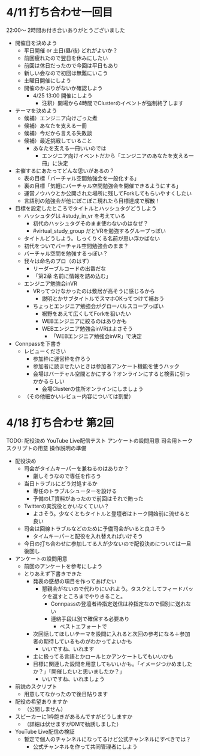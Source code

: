 # 4/11 打ち合わせ一回目
22:00〜 2時間お付き合いありがとうございました

- 開催日を決めよう
  - 平日開催 or 土日(昼/夜) どれがよいか？
  - 前回疲れたので翌日を休みにしたい
  - 前回は休日だったので今回は平日もあり
  - 新しい会なので初回は無難にいこう
  - 土曜日開催にしよう
  - 開催のかぶりがないか確認しよう
    -  4/25 13:00 開催にしよう
       -  注釈）開場から4時間でClusterのイベントが強制終了します
-  テーマを決めよう
   -  候補）エンジニア向けごった煮
   -  候補）あなたを支える一冊
   -  候補）今だから言える失敗談
   -  候補）最近挑戦していること
      -  あなたを支える一冊いいのでは
         -  エンジニア向けイベントだから「エンジニアのあなたを支える一冊」に決定
-  主催するにあたってどんな思いがあるの？
   -  表の目標「バーチャル空間勉強会を一般化する」
   -  裏の目標「気軽にバーチャル空間勉強会を開催できるようにする」
   -  運営ノウハウとか公開された場所に残してForkしてもらいやすくしたい
   -  言語別の勉強会が他にぽこぽこ現れたら目標達成で解散！
- 目標を設定したところでタイトルとハッシュタグどうしよう
  - ハッシュタグは #study_in_vr を考えている
    - 初代のハッシュタグそのまま使わないのはなぜ？
    - #virtual_study_group だとVRを勉強するグループっぽい
  - タイトルどうしよう。しっくりくる名前が思い浮かばない
  - 初代をついでバーチャル空間勉強会のまま？
   - バーチャル空間を勉強するっぽい？
  - 我々は命名のプロ（のはず）
    - リーダーブルコードの出番だな
    - 「第2章 名前に情報を詰め込む」
  - エンジニア勉強会inVR
    - VRってつけなかったのは敷居が高そうに感じるから
      - 説明とかサブタイトルでスマホOKってつけて補おう
    - ちょっとエンジニア勉強会がグローバルスコープっぽい
      - 裾野をあえて広くしてForkを狙いたい
      - WEBエンジニアに絞るのはありかも
      - WEBエンジニア勉強会inVRはよさそう
        - 「WEBエンジニア勉強会inVR」で決定
- Connpassを下書き
  - レビューください
    - 参加枠に運営枠を作ろう
    - 参加者に読ませたいときは参加者アンケート機能を使うハック
    - 会場はバーチャル空間とかにする？オンラインにすると検索に引っかかるらしい
      - 会場Clusterの住所オンラインにしましょう
  - （その他細かいレビュー内容については割愛）

# 4/18 打ち合わせ 第2回

TODO:
配役決め
YouTube Live配信テスト
アンケートの設問用意
司会用トークスクリプトの用意
操作説明の準備

- 配役決め
  - 司会がタイムキーパーを兼ねるのはありか？
    - 厳しそうなので専任を作ろう
  - 当日トラブルにどう対処するか
    - 専任のトラブルシューターを設ける
    - 予備のLT資料があったので前回はそれで賄った
  - Twitterの実況役とかいなくていい？
    - よさそう。少なくともタイトルと登壇者はトーク開始前に流せると良い
  - 司会は回線トラブルなどのために予備司会がいると良さそう
    - タイムキーパーと配役を入れ替えればいけそう
  - 今日の打ち合わせに参加してる人が少ないので配役決めについては一旦後回し
- アンケートの設問用意
  - 前回のアンケートを参考にしよう
  - とりあえず下書きできた
    - 発表の感想の項目を作ってあげたい
      - 懇親会がないので代わりにいれよう。タスクとしてフィードバックを返すところまでやりきること。
        - Connpassの登壇者枠指定送信は枠指定なので個別に送れない
        - 連絡手段は別で確保する必要あり
          - ベストエフォートで
    - 次回話してほしいテーマを設問に入れると次回の参考になる＋参加者の期待しているものがわかってよいかも
      - いいですね、いれます
    - 主に扱ってる言語とかロールとかアンケートしてもいいかも
    - 目標に関連した設問を用意してもいいかも。「イメージつかめましたか？」「開催したいと思いましたか？」
      - いいですね、いれましょう
- 前説のスクリプト
  - 用意してなかったので後日貼ります
- 配役の希望ありますか
  - （公開しません）
- スピーカーに1枠飽きがあるんですがどうしますか
  - （詳細は伏せますがDMで勧誘しました）
- YouTube Live配信の検証
  - 暫定で個人のチャンネルになってるけど公式チャンネルにすべきでは？
    - 公式チャンネルを作って共同管理者にしよう